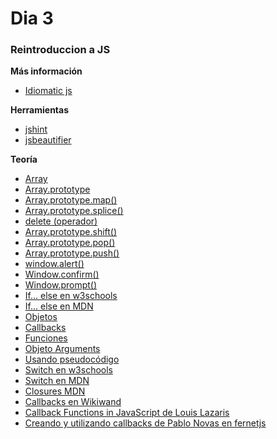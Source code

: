 # Dia 3

### Reintroduccion a JS

**Más información**

- [Idiomatic js](https://github.com/rwaldron/idiomatic.js/tree/master/translations/es_ES)

**Herramientas**

- [jshint](http://jshint.com/)
- [jsbeautifier](http://jsbeautifier.org/)

**Teoría**

- [Array](https://developer.mozilla.org/es/docs/Web/JavaScript/Referencia/Objetos_globales/Array)
- [Array.prototype](https://developer.mozilla.org/es/docs/Web/JavaScript/Referencia/Objetos_globales/Array/prototype)
- [Array.prototype.map()](https://developer.mozilla.org/es/docs/Web/JavaScript/Referencia/Objetos_globales/Array/map)
- [Array.prototype.splice()](https://developer.mozilla.org/es/docs/Web/JavaScript/Referencia/Objetos_globales/Array/splice)
- [delete (operador)](https://developer.mozilla.org/es/docs/Web/JavaScript/Referencia/Operadores/delete)
- [Array.prototype.shift()](https://developer.mozilla.org/es/docs/Web/JavaScript/Referencia/Objetos_globales/Array/shift)
- [Array.prototype.pop()](https://developer.mozilla.org/es/docs/Web/JavaScript/Referencia/Objetos_globales/Array/pop)
- [Array.prototype.push()](https://developer.mozilla.org/es/docs/Web/JavaScript/Referencia/Objetos_globales/Array/push)
- [window.alert()](https://developer.mozilla.org/en-US/docs/Web/API/Window/alert)
- [Window.confirm()](https://developer.mozilla.org/en-US/docs/Web/API/Window/confirm)
- [Window.prompt()](https://developer.mozilla.org/en-US/docs/Web/API/Window/prompt)
- [If... else en w3schools](http://www.w3schools.com/js/js_if_else.asp)
- [If... else en MDN](https://developer.mozilla.org/en-US/docs/Web/JavaScript/Reference/Statements/if...else)
- [Objetos](http://www.w3schools.com/js/js_objects.asp)
- [Callbacks](https://developer.mozilla.org/en-US/docs/Mozilla/js-ctypes/Using_js-ctypes/Declaring_and_Using_Callbacks)
- [Funciones](https://developer.mozilla.org/es/docs/Web/JavaScript/Referencia/Objetos_globales/Function)
- [Objeto Arguments](https://developer.mozilla.org/es/docs/Web/JavaScript/Referencia/Funciones/arguments)
- [Usando pseudocódigo](http://es.slideshare.net/CKGrafico/introduccion-a-la-programacion-pseudocdigo-javascript)
- [Switch en w3schools](http://www.w3schools.com/js/js_switch.asp)
- [Switch en MDN](https://developer.mozilla.org/es/docs/Web/JavaScript/Referencia/Sentencias/switch)
- [Closures MDN](https://developer.mozilla.org/es/docs/Web/JavaScript/Closures)
- [Callbacks en Wikiwand](https://www.wikiwand.com/es/Callback_(inform%C3%A1tica))
- [Callback Functions in JavaScript de Louis Lazaris](http://www.impressivewebs.com/callback-functions-javascript/)
- [Creando y utilizando callbacks de Pablo Novas en fernetjs](https://fernetjs.com/2011/12/creando-y-utilizando-callbacks/)

